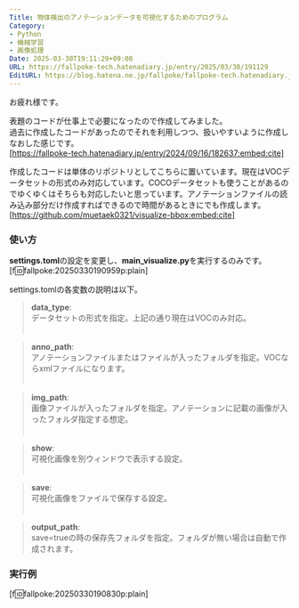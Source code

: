 ```yaml
---
Title: 物体検出のアノテーションデータを可視化するためのプログラム
Category:
- Python
- 機械学習
- 画像処理
Date: 2025-03-30T19:11:29+09:00
URL: https://fallpoke-tech.hatenadiary.jp/entry/2025/03/30/191129
EditURL: https://blog.hatena.ne.jp/fallpoke/fallpoke-tech.hatenadiary.jp/atom/entry/6802418398340585847
---
```


お疲れ様です。

表題のコードが仕事上で必要になったので作成してみました。  
過去に作成したコードがあったのでそれを利用しつつ、扱いやすいように作成しなおした感じです。  
[https://fallpoke-tech.hatenadiary.jp/entry/2024/09/16/182637:embed:cite]

作成したコードは単体のリポジトリとしてこちらに置いています。現在はVOCデータセットの形式のみ対応しています。COCOデータセットも使うことがあるのでゆくゆくはそちらも対応したいと思っています。アノテーションファイルの読み込み部分だけ作成すればできるので時間があるときにでも作成します。
[https://github.com/muetaek0321/visualize-bbox:embed:cite]

### 使い方  
**settings.toml**の設定を変更し、**main_visualize.py**を実行するのみです。  
[f:id:fallpoke:20250330190959p:plain]

settings.tomlの各変数の説明は以下。

> **data_type**:  
> データセットの形式を指定。上記の通り現在はVOCのみ対応。  
  　　

> **anno_path**:  
> アノテーションファイルまたはファイルが入ったフォルダを指定。VOCならxmlファイルになります。  
  　　

> **img_path**:  
> 画像ファイルが入ったフォルダを指定。アノテーションに記載の画像が入ったフォルダ指定する想定。  
  　　

> **show**:  
> 可視化画像を別ウィンドウで表示する設定。  
  　　

> **save**:  
> 可視化画像をファイルで保存する設定。  
  　　

> **output_path**:  
> save=trueの時の保存先フォルダを指定。フォルダが無い場合は自動で作成されます。  

### 実行例
[f:id:fallpoke:20250330190830p:plain]






